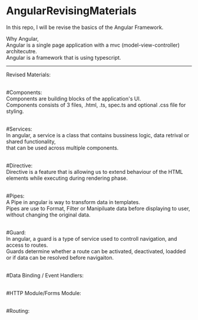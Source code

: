 # AngularRevisingMaterials
In this repo, I will be revise the basics of the Angular Framework.

Why Angular,
<br>Angular is a single page application with a mvc (model-view-controller) architecutre.
<br>Angular is a framework that is using typescript.

-------------------------------------------------------------------------------------------------------------------------------------------------------------------------------
Revised Materials:

<br>#Components:<br>Components are building blocks of the application's UI. <br>Components consists of 3 files, .html, .ts, spec.ts and optional .css file for styling.

<br>#Services:<br>In angular, a service is a class that contains bussiness logic, data retrival or shared functionality, <br>that can be used across multiple components.

<br>#Directive:<br>Directive is a feature that is allowing us to extend behaviour of the HTML elements while executing during rendering phase.

<br>#Pipes:<br> A Pipe in angular is way to transform data in templates.<br>Pipes are use to Format, Filter or Manipiluate data before displaying to user, without changing the original data.

<br>#Guard:<br>In angular, a guard is a type of service used to controll navigation, and access to routes.<br>Guards determine whether a route can be activated, deactivated, loadded or if data can be resolved before navigaiton.

<br>#Data Binding / Event Handlers:

<br>#HTTP Module/Forms Module:

<br>#Routing:
